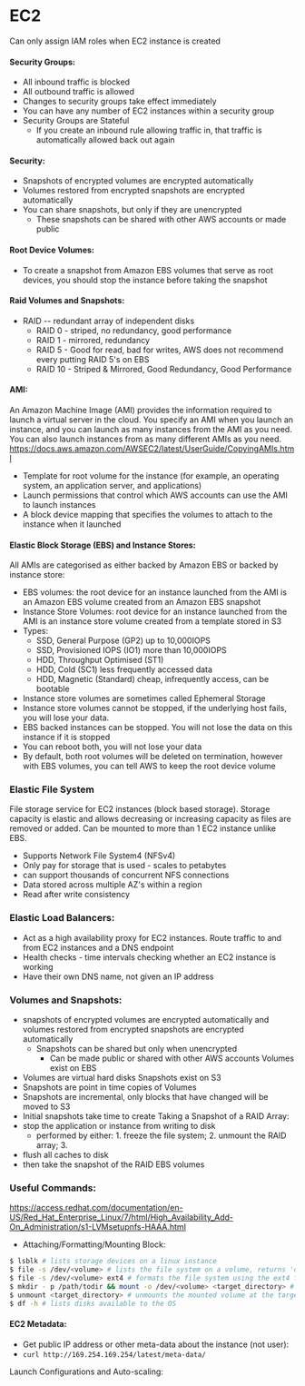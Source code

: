 # EC2

Can only assign IAM roles when EC2 instance is created

#### Security Groups:
- All inbound traffic is blocked
- All outbound traffic is allowed
- Changes to security groups take effect immediately
- You can have any number of EC2 instances within a security group
- Security Groups are Stateful
    - If you create an inbound rule allowing traffic in, that traffic is automatically allowed back out again

#### Security:
- Snapshots of encrypted volumes are encrypted automatically
- Volumes restored from encrypted snapshots are encrypted automatically
- You can share snapshots, but only if they are unencrypted
    - These snapshots can be shared with other AWS accounts or made public


#### Root Device Volumes:
- To create a snapshot from Amazon EBS volumes that serve as root devices, you should stop the instance before taking the snapshot


#### Raid Volumes and Snapshots:
- RAID -- redundant array of independent disks
    - RAID 0 - striped, no redundancy, good performance
    - RAID 1 - mirrored, redundancy
    - RAID 5 - Good for read, bad for writes, AWS does not recommend every putting RAID 5's on EBS
    - RAID 10 - Striped & Mirrored, Good Redundancy, Good Performance

#### AMI:
An Amazon Machine Image (AMI) provides the information required to launch a virtual server in the cloud. You specify an AMI when you launch an instance, and you can launch as many instances from the AMI as you need. You can also launch instances from as many different AMIs as you need.
https://docs.aws.amazon.com/AWSEC2/latest/UserGuide/CopyingAMIs.html
  - Template for root volume for the instance (for example, an operating system, an application server, and applications)
  - Launch permissions that control which AWS accounts can use the AMI to launch instances
  - A block device mapping that specifies the volumes to attach to the instance when it launched

#### Elastic Block Storage (EBS) and Instance Stores:
All AMIs are categorised as either backed by Amazon EBS or backed by instance store:
  - EBS volumes: the root device for an instance launched from the AMI is an Amazon EBS volume created from an Amazon EBS snapshot
  - Instance Store Volumes: root device for an instance launched from the AMI is an instance store volume created from a template stored in S3
  - Types:
    - SSD, General Purpose (GP2) up to 10,000IOPS
    - SSD, Provisioned IOPS (IO1) more than 10,000IOPS
    - HDD, Throughput Optimised (ST1)
    - HDD, Cold (SC1) less frequently accessed data
    - HDD, Magnetic (Standard) cheap, infrequently access, can be bootable
  - Instance store volumes are sometimes called Ephemeral Storage
  - Instance store volumes cannot be stopped, if the underlying host fails, you will lose your data.
  - EBS backed instances can be stopped. You will not lose the data on this instance if it is stopped
  - You can reboot both, you will not lose your data
  - By default, both root volumes will be deleted on termination, however with EBS volumes, you can tell AWS to keep the root device volume

### Elastic File System
File storage service for EC2 instances (block based storage). Storage capacity is elastic and allows decreasing or increasing capacity as files are removed or added. Can be mounted to more than 1 EC2 instance unlike EBS.
- Supports Network File System4 (NFSv4)
- Only pay for storage that is used - scales to petabytes
- can support thousands of concurrent NFS connections
- Data stored across multiple AZ's within a region
- Read after write consistency

### Elastic Load Balancers:
- Act as a high availability proxy for EC2 instances. Route traffic to and from EC2 instances and a DNS endpoint
- Health checks - time intervals checking whether an EC2 instance is working
- Have their own DNS name, not given an IP address

### Volumes and Snapshots:
 - snapshots of encrypted volumes are encrypted automatically and volumes restored from encrypted snapshots are encrypted automatically
    - Snapshots can be shared but only when unencrypted
        + Can be made public or shared with other AWS accounts
Volumes exist on EBS
  - Volumes are virtual hard disks
Snapshots exist on S3
  - Snapshots are point in time copies of Volumes
  - Snapshots are incremental, only blocks that have changed will be moved to S3
  - Initial snapshots take time to create
Taking a Snapshot of a RAID Array:
  - stop the application or instance from writing to disk
    + performed by either: 1. freeze the file system; 2. unmount the RAID array; 3.
  - flush all caches to disk
  - then take the snapshot of the RAID EBS volumes



### Useful Commands:
https://access.redhat.com/documentation/en-US/Red_Hat_Enterprise_Linux/7/html/High_Availability_Add-On_Administration/s1-LVMsetupnfs-HAAA.html
- Attaching/Formatting/Mounting Block:
```bash
$ lsblk # lists storage devices on a linux instance
$ file -s /dev/<volume> # lists the file system on a volume, returns 'data' if no filesystem is present
$ file -s /dev/<volume> ext4 # formats the file system using the ext4 filesystem - look at mkfs
$ mkdir - p /path/todir && mount -o /dev/<volume> <target_directory> # mounts target directory
$ unmount <target_directory> # unmounts the mounted volume at the target directory
$ df -h # lists disks available to the OS
```


#### EC2 Metadata:

- Get public IP address or other meta-data about the instance (not user):
- ```curl http://169.254.169.254/latest/meta-data/ ```


Launch Configurations and Auto-scaling:
